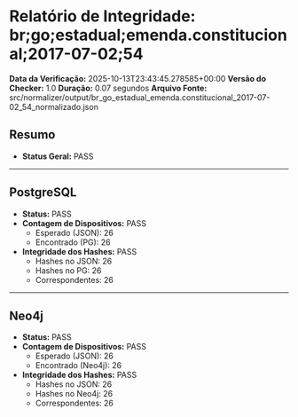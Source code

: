 # Relatório de Integridade: br;go;estadual;emenda.constitucional;2017-07-02;54

**Data da Verificação:** 2025-10-13T23:43:45.278585+00:00
**Versão do Checker:** 1.0
**Duração:** 0.07 segundos
**Arquivo Fonte:** src/normalizer/output/br_go_estadual_emenda.constitucional_2017-07-02_54_normalizado.json

## Resumo
* **Status Geral:** PASS

---

## PostgreSQL
* **Status:** PASS
* **Contagem de Dispositivos:** PASS
  * Esperado (JSON): 26
  * Encontrado (PG): 26
* **Integridade dos Hashes:** PASS
  * Hashes no JSON: 26
  * Hashes no PG: 26
  * Correspondentes: 26

---

## Neo4j
* **Status:** PASS
* **Contagem de Dispositivos:** PASS
  * Esperado (JSON): 26
  * Encontrado (Neo4j): 26
* **Integridade dos Hashes:** PASS
  * Hashes no JSON: 26
  * Hashes no Neo4j: 26
  * Correspondentes: 26